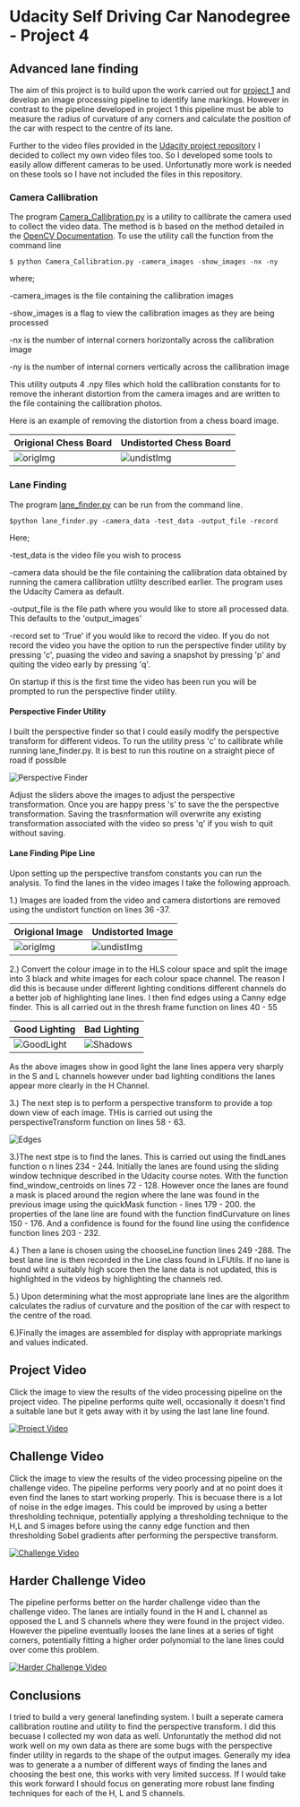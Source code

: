 # Udacity Self Driving Car Nanodegree - Project 4
## Advanced lane finding

The aim of this project is to build upon the work carried out for [project 1](https://github.com/lewisHome/p1_LaneLines) and develop an image processing pipeline to identify lane markings. However in contrast to the pipeline developed in project 1 this pipeline must be able to measure the radius of curvature of any corners and calculate the position of the car with respect to the centre of its lane.

Further to the video files provided in the [Udacity project repository](https://github.com/udacity/CarND-Advanced-Lane-Lines) I decided to collect my own video files too. So I developed some tools to easily allow different cameras to be used. Unfortunatly more work is needed on these tools so I have not included the files in this repository.

### Camera Callibration
The program [Camera_Callibration.py](camera_callibration.py) is a utility to callibrate the camera used to collect the video data. The method is b based on the method detailed in the [OpenCV Documentation](http://opencv-python-tutroals.readthedocs.io/en/latest/py_tutorials/py_calib3d/py_calibration/py_calibration.html). To use the utility call the function from the command line
    
    $ python Camera_Callibration.py -camera_images -show_images -nx -ny


where;

-camera_images is the file containing the callibration images

-show_images is a flag to view the callibration images as they are being processed

-nx is the number of internal corners horizontally across the callibration image

-ny is the number of internal corners vertically across the callibration image

This utility outputs 4 .npy files which hold the callibration constants for to remove the inherant distortion from the camera images and are written to the file containing the callibration photos.

Here is an example of removing the distortion from a chess board image.

Origional Chess Board|Undistorted Chess Board
---------------|-----------------
![origImg](examples/origChess.jpg)|![undistImg](examples/undistChess.jpg)

### Lane Finding
The program [lane_finder.py](lane_finder.py) can be run from the command line.

    $python lane_finder.py -camera_data -test_data -output_file -record
    
Here;

-test_data is the video file you wish to process

-camera data should be the file containing the callibration data obtained by running the camera callibration utlilty described earlier. The program uses the Udacity Camera as default.

-output_file is the file path where you would like to store all processed data. This defaults to the 'output_images'

-record set to 'True' if you would like to record the video. If you do not record the video you have the option to run the perspective finder utility by pressing 'c', puasing the video and saving a snapshot by pressing 'p' and quiting the video early by pressing 'q'.

On startup if this is the first time the video has been run you will be prompted to run the perspective finder utility.

#### Perspective Finder Utility
I built the perspective finder so that I could easily modify the perspective transform for different videos. To run the utility press 'c' to callibrate while running lane_finder.py. It is best to run this routine on a straight piece of road if possible

![Perspective Finder](examples/Perspective_Finder.JPG)

Adjust the sliders above the images to adjust the perspective transformation. Once you are happy press 's' to save the the perspective transformation. Saving the trasnformation will overwrite any existing transformation associated with the video so press 'q' if you wish to quit without saving.

#### Lane Finding Pipe Line

Upon setting up the perspective transfom constants you can run the analysis. To find the lanes in the video images I take the following approach.

1.) Images are loaded from the video and camera distortions are removed using the undistort function on lines 36 -37.

Origional Image|Undistorted Image
---------------|-----------------
![origImg](examples/origImg.jpg)|![undistImg](examples/undistImg.jpg)

2.) Convert the colour image in to the HLS colour space and split the image into 3 black and white images for each colour space channel. The reason I did this is because under different lighting conditions different channels do a better job of highlighting lane lines. I then find edges using a Canny edge finder. This is all carried out in the thresh frame function on lines 40 - 55

Good Lighting | Bad Lighting
--------------|-------------
![GoodLight](examples/Good_light.jpg)|![Shadows](examples/Shadows.jpg)

As the above images show in good light the lane lines appera very sharply in the S and L channels however under bad lighting conditions the lanes appear more clearly in the H Channel.

3.) The next step is to perform a perspective transform to provide a top down view of each image. THis is carried out using the perspectiveTransform function on lines 58 - 63.

![Edges](examples/Edges.jpg)

3.)The next stpe is to find the lanes. This is carried out using the findLanes function o n lines 234 - 244. Initially the lanes are found using the sliding window technique described in the Udacity course notes. With the function find_window_centroids on lines 72 - 128. However once the lanes are found a mask is placed around the region where the lane was found in the previous image using the quickMask function - lines 179 - 200. the properties of the lane line are found with the function findCurvature on lines 150 - 176. And a confidence is found for the found line using the confidence function lines 203 - 232.

4.) Then a lane is chosen using the chooseLine function lines 249 -288. The best lane line is then recorded in the Line class found in LFUtils. If no lane is found wiht a suitably high score then the lane data is not updated, this is highlighted in the videos by highlighting the channels red.

5.) Upon determining what the most appropriate lane lines are the algorithm calculates the radius of curvature and the position of the car with respect to the centre of the road.

6.)Finally the images are assembled for display with appropriate markings and values indicated.

## Project Video

Click the image to view the results of the video processing pipeline on the project video. The pipeline performs quite well, occasionally it doesn't find a suitable lane but it gets away with it by using the last lane line found.

[![Project Video](output_images/project_video.jpg)](https://www.youtube.com/watch?v=n6irnJj9HbU)

## Challenge Video

Click the image to view the results of the video processing pipeline on the challenge video. The pipeline performs very poorly and at no point does it even find the lanes to start working properly. This is becuase there is a lot of noise in the edge images. This could be improved by using a better thresholding technique, potentially applying a thresholding technique to the H,L and S images before using the canny edge function and then thresholding Sobel gradients after performing the perspective transform.

[![Challenge Video](output_images/challenge_video.jpg)](https://www.youtube.com/watch?v=Kfc_afGTuBE)

## Harder Challenge Video

The pipeline performs better on the harder challenge video than the challenge video. The lanes are intially found in the H and L channel as opposed the L and S channels where they were found in the project video. However the pipeline eventually looses the lane lines at a series of tight corners, potentially fitting a higher order polynomial to the lane lines could over come this problem.

[![Harder Challenge Video](output_images/harder_challenge_video.jpg)](https://www.youtube.com/watch?v=FbZ0O_X-SCg)

## Conclusions
I tried to build a very general lanefinding system. I built a seperate camera callibration routine and utility to find the perspective transform. I did this becuase I collected my won data as well. Unforuntatly the method did not work well on my own data as there are some bugs with the perspective finder utility in regards to the shape of the output images. Generally my idea was to generate a a number of different ways of finding the lanes and choosing the best one, this works with very limited success. If I would take this work forward I should focus on generating more robust lane finding techniques for each of the H, L and S channels.